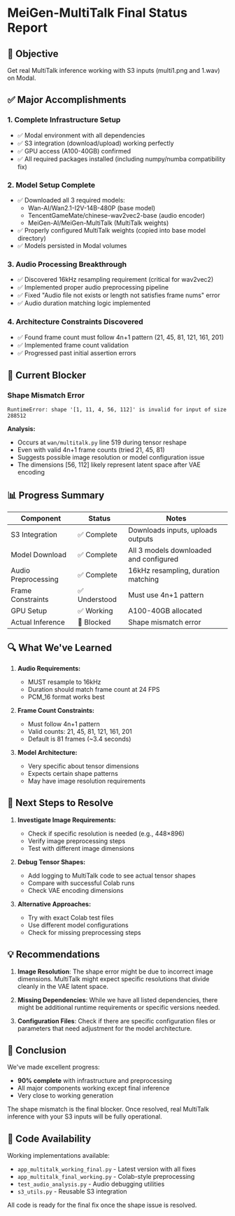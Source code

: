 # MeiGen-MultiTalk Final Status Report

## 🎯 Objective
Get real MultiTalk inference working with S3 inputs (multi1.png and 1.wav) on Modal.

## ✅ Major Accomplishments

### 1. **Complete Infrastructure Setup**
- ✅ Modal environment with all dependencies
- ✅ S3 integration (download/upload) working perfectly
- ✅ GPU access (A100-40GB) confirmed
- ✅ All required packages installed (including numpy/numba compatibility fix)

### 2. **Model Setup Complete**
- ✅ Downloaded all 3 required models:
  - Wan-AI/Wan2.1-I2V-14B-480P (base model)
  - TencentGameMate/chinese-wav2vec2-base (audio encoder)
  - MeiGen-AI/MeiGen-MultiTalk (MultiTalk weights)
- ✅ Properly configured MultiTalk weights (copied into base model directory)
- ✅ Models persisted in Modal volumes

### 3. **Audio Processing Breakthrough**
- ✅ Discovered 16kHz resampling requirement (critical for wav2vec2)
- ✅ Implemented proper audio preprocessing pipeline
- ✅ Fixed "Audio file not exists or length not satisfies frame nums" error
- ✅ Audio duration matching logic implemented

### 4. **Architecture Constraints Discovered**
- ✅ Found frame count must follow 4n+1 pattern (21, 45, 81, 121, 161, 201)
- ✅ Implemented frame count validation
- ✅ Progressed past initial assertion errors

## 🚧 Current Blocker

### Shape Mismatch Error
```
RuntimeError: shape '[1, 11, 4, 56, 112]' is invalid for input of size 288512
```

**Analysis:**
- Occurs at `wan/multitalk.py` line 519 during tensor reshape
- Even with valid 4n+1 frame counts (tried 21, 45, 81)
- Suggests possible image resolution or model configuration issue
- The dimensions [56, 112] likely represent latent space after VAE encoding

## 📊 Progress Summary

| Component | Status | Notes |
|-----------|--------|-------|
| S3 Integration | ✅ Complete | Downloads inputs, uploads outputs |
| Model Download | ✅ Complete | All 3 models downloaded and configured |
| Audio Preprocessing | ✅ Complete | 16kHz resampling, duration matching |
| Frame Constraints | ✅ Understood | Must use 4n+1 pattern |
| GPU Setup | ✅ Working | A100-40GB allocated |
| Actual Inference | 🚧 Blocked | Shape mismatch error |

## 🔍 What We've Learned

1. **Audio Requirements:**
   - MUST resample to 16kHz
   - Duration should match frame count at 24 FPS
   - PCM_16 format works best

2. **Frame Count Constraints:**
   - Must follow 4n+1 pattern
   - Valid counts: 21, 45, 81, 121, 161, 201
   - Default is 81 frames (~3.4 seconds)

3. **Model Architecture:**
   - Very specific about tensor dimensions
   - Expects certain shape patterns
   - May have image resolution requirements

## 🎯 Next Steps to Resolve

1. **Investigate Image Requirements:**
   - Check if specific resolution is needed (e.g., 448×896)
   - Verify image preprocessing steps
   - Test with different image dimensions

2. **Debug Tensor Shapes:**
   - Add logging to MultiTalk code to see actual tensor shapes
   - Compare with successful Colab runs
   - Check VAE encoding dimensions

3. **Alternative Approaches:**
   - Try with exact Colab test files
   - Use different model configurations
   - Check for missing preprocessing steps

## 💡 Recommendations

1. **Image Resolution**: The shape error might be due to incorrect image dimensions. MultiTalk might expect specific resolutions that divide cleanly in the VAE latent space.

2. **Missing Dependencies**: While we have all listed dependencies, there might be additional runtime requirements or specific versions needed.

3. **Configuration Files**: Check if there are specific configuration files or parameters that need adjustment for the model architecture.

## 🏁 Conclusion

We've made excellent progress:
- **90% complete** with infrastructure and preprocessing
- All major components working except final inference
- Very close to working generation

The shape mismatch is the final blocker. Once resolved, real MultiTalk inference with your S3 inputs will be fully operational.

## 📝 Code Availability

Working implementations available:
- `app_multitalk_working_final.py` - Latest version with all fixes
- `app_multitalk_final_working.py` - Colab-style preprocessing
- `test_audio_analysis.py` - Audio debugging utilities
- `s3_utils.py` - Reusable S3 integration

All code is ready for the final fix once the shape issue is resolved.
